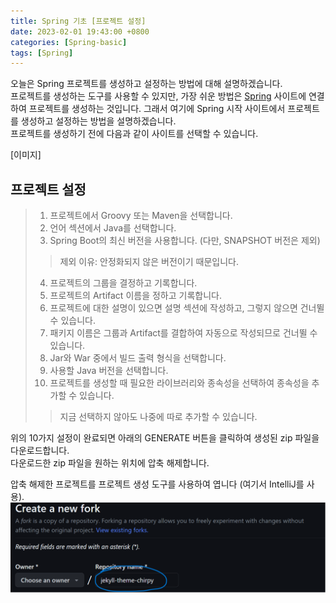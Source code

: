 ```yaml
---
title: Spring 기초 [프로젝트 설정]
date: 2023-02-01 19:43:00 +0800
categories: [Spring-basic]
tags: [Spring]
---
```


오늘은 Spring 프로젝트를 생성하고 설정하는 방법에 대해 설명하겠습니다. <br/>
프로젝트를 생성하는 도구를 사용할 수 있지만, 가장 쉬운 방법은 [Spring](https://start.spring.io/) 사이트에 연결하여 프로젝트를 생성하는 것입니다. 그래서 여기에 Spring 시작 사이트에서 프로젝트를 생성하고 설정하는 방법을 설명하겠습니다. <br/>
프로젝트를 생성하기 전에 다음과 같이 사이트를 선택할 수 있습니다.<br/>

[이미지]

## 프로젝트 설정
> 1. 프로젝트에서 Groovy 또는 Maven을 선택합니다.
> 2. 언어 섹션에서 Java를 선택합니다.
> 3. Spring Boot의 최신 버전을 사용합니다. (다만, SNAPSHOT 버전은 제외)
>> 제외 이유: 안정화되지 않은 버전이기 때문입니다.
> 4. 프로젝트의 그룹을 결정하고 기록합니다.
> 5. 프로젝트의 Artifact 이름을 정하고 기록합니다.
> 6. 프로젝트에 대한 설명이 있으면 설명 섹션에 작성하고, 그렇지 않으면 건너뛸 수 있습니다.
> 7. 패키지 이름은 그룹과 Artifact를 결합하여 자동으로 작성되므로 건너뛸 수 있습니다.
> 8. Jar와 War 중에서 빌드 출력 형식을 선택합니다.
> 9. 사용할 Java 버전을 선택합니다.
> 10. 프로젝트를 생성할 때 필요한 라이브러리와 종속성을 선택하여 종속성을 추가할 수 있습니다.<br/>
>> 지금 선택하지 않아도 나중에 따로 추가할 수 있습니다.

위의 10가지 설정이 완료되면 아래의 GENERATE 버튼을 클릭하여 생성된 zip 파일을 다운로드합니다.<br/>
다운로드한 zip 파일을 원하는 위치에 압축 해제합니다.

압축 해제한 프로젝트를 프로젝트 생성 도구를 사용하여 엽니다 (여기서 IntelliJ를 사용).
![Spring Start Site](/assets/img/spring/githubforkimageone.png)